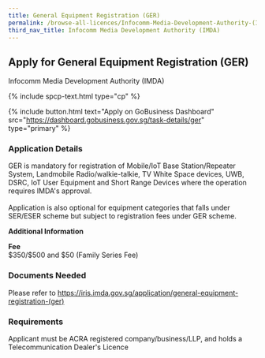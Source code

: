 ```yaml
---
title: General Equipment Registration (GER)
permalink: /browse-all-licences/Infocomm-Media-Development-Authority-(IMDA)/General-Equipment-Registration-(GER)
third_nav_title: Infocomm Media Development Authority (IMDA)
---
```


## Apply for General Equipment Registration (GER)

Infocomm Media Development Authority (IMDA)

{% include spcp-text.html type="cp" %}

{% include button.html text="Apply on GoBusiness Dashboard" src="https://dashboard.gobusiness.gov.sg/task-details/ger" type="primary" %}

<H3>Application Details</H3>

<p>GER is mandatory for registration of Mobile/IoT Base Station/Repeater System, Landmobile Radio/walkie-talkie, TV White Space devices, UWB, DSRC, IoT User Equipment and Short Range Devices where the operation requires IMDA's approval.<br><br>
Application is also optional for equipment categories that falls under SER/ESER scheme but subject to registration fees under GER scheme.</p>

<strong>Additional Information</strong>

<p><strong>Fee</strong><br />$350/$500 and $50 (Family Series Fee)</p>

<H3>Documents Needed</H3>

Please refer to <a href="https://iris.imda.gov.sg/application/general-equipment-registration-(ger)">https://iris.imda.gov.sg/application/general-equipment-registration-(ger)</a>

<H3>Requirements</H3>

Applicant must be ACRA registered company/business/LLP, and holds a Telecommunication Dealer's Licence

